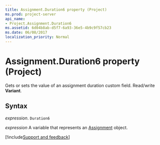 ```yaml
---
title: Assignment.Duration6 property (Project)
ms.prod: project-server
api_name:
- Project.Assignment.Duration6
ms.assetid: 6d04b8ab-d5f7-6a93-36e5-4b9c9f57cb23
ms.date: 06/08/2017
localization_priority: Normal
---
```



# Assignment.Duration6 property (Project)

 Gets or sets the value of an assignment duration custom field. Read/write **Variant**.


## Syntax

_expression_. `Duration6`

_expression_ A variable that represents an [Assignment](./Project.Assignment.md) object.

[!include[Support and feedback](~/includes/feedback-boilerplate.md)]